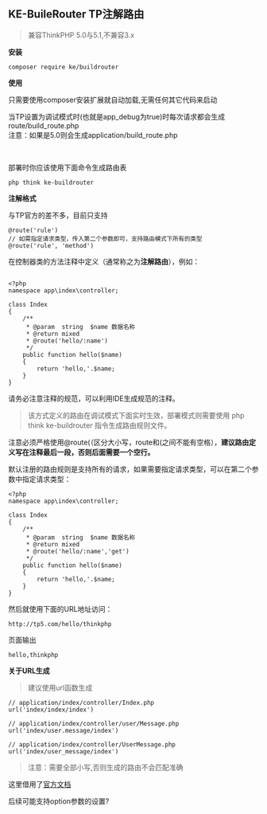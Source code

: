 ## KE-BuileRouter TP注解路由

> 兼容ThinkPHP 5.0与5.1,不兼容3.x

**安装**

```
composer require ke/buildrouter
```

**使用**

只需要使用composer安装扩展就自动加载,无需任何其它代码来启动<br/>

当TP设置为调试模式时(也就是app_debug为true)时每次请求都会生成route/build_route.php<br/>
注意：如果是5.0则会生成application/build_route.php


<br/>

部署时你应该使用下面命令生成路由表
```
php think ke-buildrouter
```


**注解格式**

与TP官方的差不多，目前只支持
```
@route('rule')
// 如需指定请求类型，传入第二个参数即可，支持路由模式下所有的类型
@route('rule', 'method')
```
在控制器类的方法注释中定义（通常称之为**注解路由**），例如：

```

<?php
namespace app\index\controller;

class Index
{
    /**
     * @param  string  $name 数据名称
     * @return mixed
     * @route('hello/:name')
     */
    public function hello($name)
    {
    	return 'hello,'.$name;
    }
}
```
请务必注意注释的规范，可以利用IDE生成规范的注释。

> 该方式定义的路由在调试模式下面实时生效，部署模式则需要使用 php think ke-buildrouter 指令生成路由规则文件。

注意必须严格使用@route(（区分大小写，route和(之间不能有空格），**建议路由定义写在注释最后一段，否则后面需要一个空行。**

默认注册的路由规则是支持所有的请求，如果需要指定请求类型，可以在第二个参数中指定请求类型：
```
<?php
namespace app\index\controller;

class Index
{
    /**
     * @param  string  $name 数据名称
     * @return mixed
     * @route('hello/:name','get')
     */
    public function hello($name)
    {
    	return 'hello,'.$name;
    }
}
```

然后就使用下面的URL地址访问：
```
http://tp5.com/hello/thinkphp
```

页面输出
```
hello,thinkphp
```

**关于URL生成**

> 建议使用url函数生成
```
// application/index/controller/Index.php
url('index/index/index')

// application/index/controller/user/Message.php
url('index/user.message/index')

// application/index/controller/UserMessage.php
url('index/user_message/index')
```
> 注意：需要全部小写,否则生成的路由不会匹配准确

这里借用了[官方文档](https://www.kancloud.cn/manual/thinkphp5_1/469333)


后续可能支持option参数的设置?

